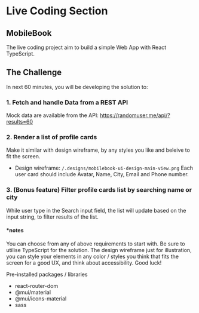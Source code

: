 # Live Coding Section

## MobileBook
The live coding project aim to build a simple Web App with React TypeScript. 

## The Challenge
In next 60 minutes, you will be developing the solution to:
### 1. Fetch and handle Data from a REST API
Mock data are available from the API:
https://randomuser.me/api/?results=60

### 2. Render a list of profile cards
Make it similar with design wireframe, by any styles you like and beleive to fit the screen. 
 - Design wireframe: ```/.designs/mobilebook-ui-design-main-view.png```
Each user card should include Avatar, Name, City, Email and Phone number. 

### 3. (Bonus feature) Filter profile cards list by searching name or city
While user type in the Search input field, the list will update based on the input string, to filter results of the list. 

#### *notes
You can choose from any of above requirements to start with. Be sure to utilise TypeScript for the solution. The design wireframe just for illustration, you can style your elements in any color / styles you think that fits the screen for a good UX, and think about accessibility. Good luck!

Pre-installed packages / libraries
 - react-router-dom
 - @mui/material
 - @mui/icons-material
 - sass
 